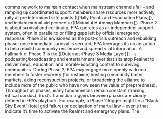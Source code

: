 comms network to maintain contact when mainstream channels fail – and ramping up coordinated support: members share resources more actively, rally at predetermined safe points ([[Rally Points and Evacuation Plans]]), and initiate mutual aid protocols ([[Mutual Aid Among Members]]). Phase 2 is about survival and continuity; FPA operates as an independent support system, often in parallel to or filling gaps left by official emergency response. Phase 3 is envisioned as the post-crisis outreach and rebuilding phase: once immediate survival is secured, FPA leverages its organization to help rebuild community resilience and spread vital information. A hallmark of Phase 3 is the [[Outernet (Phase 3 Media Layer)]] – a podcasting/broadcasting and entertainment layer that sits atop Realnet to deliver news, education, and morale-boosting content to surviving communities. During Phase 3, FPA may engage more openly with non-members to foster recovery (for instance, hosting community barter markets, aiding reconstruction projects, or broadening the alliance to include more of the public who have now seen the value of preparedness). Throughout all phases, many fundamentals remain constant (training, ethical conduct, trust). Transition triggers between phases are clearly defined in FPA’s playbook. For example, a Phase 2 trigger might be a “Black Sky Event” (total grid failure) or declaration of martial law – events that indicate it’s time to activate the Realnet and emergency plans. The